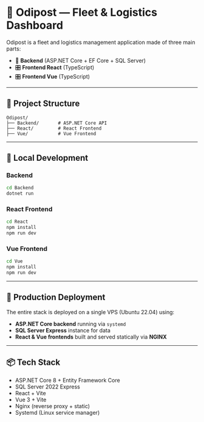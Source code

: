 # 🧭 Odipost — Fleet & Logistics Dashboard

Odipost is a fleet and logistics management application made of three main parts:

- 🚚 **Backend** (ASP.NET Core + EF Core + SQL Server)
- 🎛 **Frontend React** (TypeScript)
- 🎛 **Frontend Vue** (TypeScript)

---

## 📁 Project Structure

```
Odipost/
├── Backend/       # ASP.NET Core API
├── React/         # React Frontend
├── Vue/           # Vue Frontend
```

---

## 🚀 Local Development

### Backend

```bash
cd Backend
dotnet run
```

### React Frontend

```bash
cd React
npm install
npm run dev
```

### Vue Frontend

```bash
cd Vue
npm install
npm run dev
```

---

## 🔐 Production Deployment

The entire stack is deployed on a single VPS (Ubuntu 22.04) using:

- **ASP.NET Core backend** running via `systemd`
- **SQL Server Express** instance for data
- **React & Vue frontends** built and served statically via **NGINX**

---

## 📦 Tech Stack

- ASP.NET Core 8 + Entity Framework Core
- SQL Server 2022 Express
- React + Vite
- Vue 3 + Vite
- Nginx (reverse proxy + static)
- Systemd (Linux service manager)